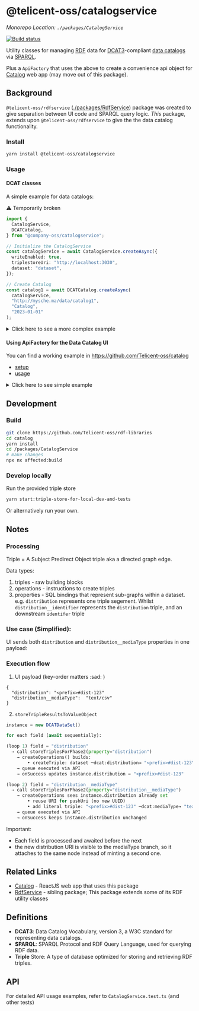 # @telicent-oss/catalogservice

*Monorepo Location: `./packages/CatalogService`*

[![Build status](https://github.com/telicent-oss/rdf-libraries/actions/workflows/publish-nx-catalog-service.yml/badge.svg)](https://github.com/telicent-oss/rdf-libraries/actions/workflows/publish-nx-catalog-service.yml)


Utility classes for managing [RDF](https://www.w3.org/RDF/) data for [DCAT3](https://www.w3.org/TR/vocab-dcat-3/)-compliant [data catalogs](https://www.google.com/search?q=what+is+a+data+catalog) via [SPARQL](https://www.w3.org/TR/sparql11-query/).

Plus a `ApiFactory` that uses the above to create a convenience api object for [Catalog](https://github.com/Telicent-oss/catalog) web app (may move out of this package).

## Background

`@telicent-oss/rdfservice` ([./packages/RdfService](https://github.com/telicent-oss/rdf-libraries/tree/main/packages/RdfService)) package was created to give separation between UI code and SPARQL query logic. _This_ package, extends upon `@telicent-oss/rdfservice` to give the the data catalog functionality.


### Install

```bash
yarn install @telicent-oss/catalogservice
```

### Usage

#### DCAT classes

A simple example for data catalogs:

:warning: Temporarily broken

```ts
import {
  CatalogService,
  DCATCatalog,
} from "@company-oss/catalogservice";

// Initialize the CatalogService
const catalogService = await CatalogService.createAsync({
  writeEnabled: true,
  triplestoreUri: "http://localhost:3030",
  dataset: "dataset",
});

// Create Catalog
const catalog1 = await DCATCatalog.createAsync(
  catalogService,
  "http://mysche.ma/data/catalog1",
  "Catalog",
  "2023-01-01"
);
```

<details>
  <summary>Click here to see a more complex example</summary>
    <hr />

:warning: Temporarily broken

```ts
/*

Given we want to create this structure:
.
├── catalog1/
│   └── catalog1_1/
│       ├── DataService1_1_1
│       ├── DataSet1_1_1
│       └── DataSet1_1_2
└── catalog2/
    └── DataSet_2_1
*/
import {
  CatalogService,
  DCATCatalog,
  DCATDataset,
  DCATDataService,
} from "@company-oss/catalogservice";

// Initialize the CatalogService
const catalogService = await CatalogService.createAsync({
  writeEnabled: true,
  triplestoreUri: "http://localhost:3030/"
  dataset: "dataset"
});
const DC3 = 'http://mysche.ma/data/'
// Create Catalog 1
const catalog1 = await DCATCatalog.createAsync(
  catalogService,
  `${DC3}catalog1`,
  "Catalog 1",
  "2023-01-01"
);

// Create nested Catalog 1_1
const catalog1_1 = await DCATCatalog.createAsync(
  catalogService,
  `${DC3}catalog1_1`,
  "Catalog 1_1",
  "2023-02-01"
);
catalog1.addSubCatalog(catalog1_1);

// Add DataService to Catalog1_1
const dataService1_1_1 = await DCATDataService.createAsync(
  catalogService,
  `${DC3}catalog1_1/DataService1_1_1`,
  "Data Service 1_1_1"
);
catalog1_1.addOwnedResource(dataService1_1_1);

// Add DataSets to Catalog1_1
const dataSet1_1_1 = await DCATDataset.createAsync(
  catalogService,
  `${DC3}catalog1_1/DataSet1_1_1`,
  "Data Set 1_1_1",
  "2023-03-01",
  catalog1_1
);
const dataSet1_1_2 = await DCATDataset.createAsync(
  catalogService,
  `${DC3}catalog1_1/DataSet1_1_2`,
  "Data Set 1_1_2",
  "2023-03-02",
  catalog1_1
);

// Create Catalog 2
const catalog2 = await DCATCatalog.createAsync(
  catalogService,
  `${DC3}catalog2`,
  "Catalog 2",
  "2023-04-01"
);

// Add DataSet to Catalog2
const dataSet2_1 = await DCATDataset.createAsync(
  catalogService,
  `${DC3}catalog2/DataSet2_1`,
  "Data Set 2_1",
  "2023-05-01",
  catalog2
);

```

</details>


#### Using ApiFactory for the Data Catalog UI

You can find a working example in https://github.com/Telicent-oss/catalog
* [setup](https://github.com/telicent-oss/catalog/blob/feat/alpha/src/App.tsx#L36-L41)
* [usage](https://github.com/telicent-oss/catalog/blob/feat/alpha/src/pages/Demo/useSearch.ts#L65)


<details>
  <summary>Click here to see simple example</summary>

```tsx
export const catalogService = await CatalogService.createAsync({
  writeEnabled: true,
  triplestoreUri: `${config.env.TRIPLE_STORE_URL}/`,
  dataset: "catalog",
});
const api = await apiFactory(catalogService);

const Page = ({ searchTerm, dataResourceFilters, set }) => {
  const catalog = useQuery({
    queryKey: ['catalog', dataResourceFilters],
    queryFn: () => api.catalog({ dataResourceFilters }),
  });
  const search = useQuery({
    queryKey: ['search', searchTerm],
    queryFn: () => api.search({ searchTerm })
  });
  return (
    <>
      <SearchInput
        onSearch={searchTerm => set({ searchTerm })}
      />
      <DataResourceFilters
        data={catalog.data}
        onSelect={val => set({ dataResourceFilters: val })}
      />
    <>
  );
}
```

</details>

## Development

### Build

```bash
git clone https://github.com/Telicent-oss/rdf-libraries
cd catalog
yarn install
cd /packages/CatalogService
# make changes
npx nx affected:build
```

### Develop locally

Run the provided triple store
```bash
yarn start:triple-store-for-local-dev-and-tests
```

Or alternatively run your own.

## Notes

### Processing

Triple = A Subject Predirect Object triple aka a directed graph edge.

Data types:
1. triples - raw building blocks
2. operations - instructions to create triples
3. properties - SQL bindings that represent sub-graphs within a dataset.
  e.g. `distribution` represents one triple segement. Whilst `distribution__identifier` represents the `distribution` triple, and an downstream `identifer` triple

### Use case (Simplified):

UI sends both `distribution` and `distribution__mediaType` properties in one payload:


### Execution flow

1. UI payload (key-order matters :sad: )
```
{
  "distribution": "<prefix>#dist-123"
  "distribution__mediaType":  "text/csv"
}
```

2. `storeTripleResultsToValueObject`

```js
instance = new DCATDataSet()
```
```py
for each field (await sequentially):

(loop 1) field = "distribution"
  → call storeTriplesForPhase2(property="distribution")
    → createOperations() builds:
        • createTriple: dataset ─dcat:distribution→ "<prefix>#dist-123"
    → queue executed via API
    → onSuccess updates instance.distribution = "<prefix>#dist-123"

(loop 2) field = "distribution__mediaType"
  → call storeTriplesForPhase2(property="distribution__mediaType")
    → createOperations sees instance.distribution already set
        • reuse URI for pushUri (no new UUID)
        • add literal triple: "<prefix>#dist-123" ─dcat:mediaType→ "text/csv"
    → queue executed via API
    → onSuccess keeps instance.distribution unchanged
```

Important:
- Each field is processed and awaited before the next
- the new distribution URI is visible to the mediaType branch, so it attaches to the same node instead of minting a second one.


## Related Links

* [Catalog](https://github.com/Telicent-oss/catalog) - ReactJS web app that uses this package
* [RdfService]([./packages/RdfService](https://github.com/telicent-oss/rdf-libraries/tree/main/packages/RdfService)) - sibling package; This package extends some of its RDF utility classes

## Definitions


* **DCAT3**: Data Catalog Vocabulary, version 3, a W3C standard for representing data catalogs.
* **SPARQL**: SPARQL Protocol and RDF Query Language, used for querying RDF data.
* **Triple** Store: A type of database optimized for storing and retrieving RDF triples.


## API

For detailed API usage examples, refer to `CatalogService.test.ts` (and other tests)


